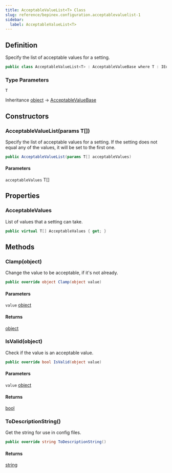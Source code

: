 ```yaml
---
title: AcceptableValueList<T> Class
slug: reference/bepinex.configuration.acceptablevaluelist-1
sidebar:
  label: AcceptableValueList<T>
---
```

## Definition

Specify the list of acceptable values for a setting.

```csharp title="C#"
public class AcceptableValueList<T> : AcceptableValueBase where T : IEquatable<T>
```

### Type Parameters

`T`  


Inheritance [object](https://learn.microsoft.com/dotnet/api/system.object/) → [AcceptableValueBase](../bepinex.configuration.acceptablevaluebase/)

## Constructors

### AcceptableValueList(params T[])

Specify the list of acceptable values for a setting. If the setting does not equal any of the values, it will be set to the first one.

```csharp title="C#"
public AcceptableValueList(params T[] acceptableValues)
```

#### Parameters

`acceptableValues` T[]  


## Properties

### AcceptableValues

List of values that a setting can take.

```csharp title="C#"
public virtual T[] AcceptableValues { get; }
```

## Methods

### Clamp(object)

Change the value to be acceptable, if it's not already.

```csharp title="C#"
public override object Clamp(object value)
```

#### Parameters

`value` [object](https://learn.microsoft.com/dotnet/api/system.object/)  

#### Returns

[object](https://learn.microsoft.com/dotnet/api/system.object/)

### IsValid(object)

Check if the value is an acceptable value.

```csharp title="C#"
public override bool IsValid(object value)
```

#### Parameters

`value` [object](https://learn.microsoft.com/dotnet/api/system.object/)  

#### Returns

[bool](https://learn.microsoft.com/dotnet/api/system.boolean/)

### ToDescriptionString()

Get the string for use in config files.

```csharp title="C#"
public override string ToDescriptionString()
```

#### Returns

[string](https://learn.microsoft.com/dotnet/api/system.string/)